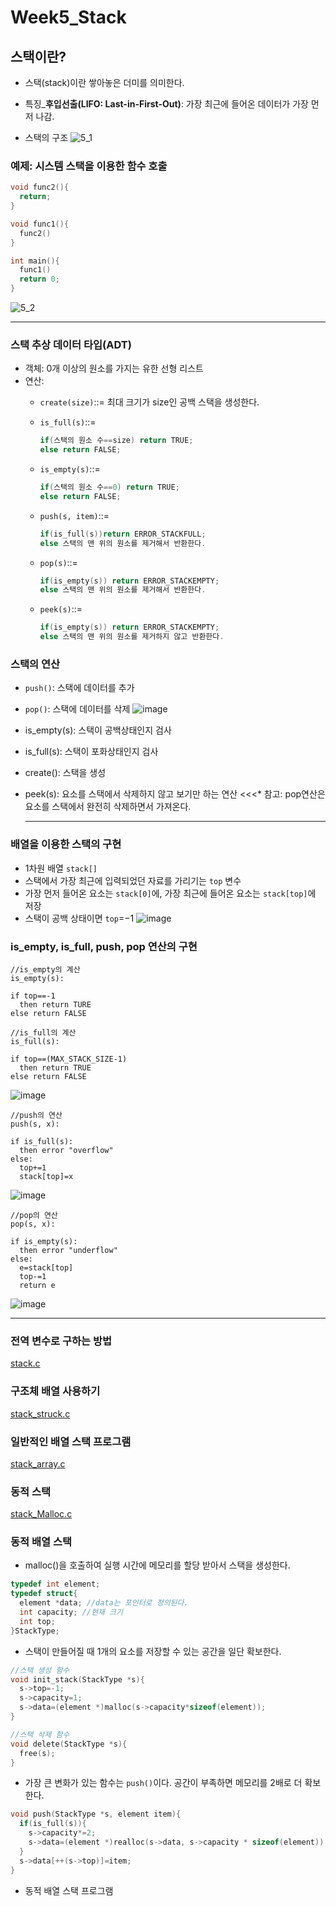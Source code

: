 # Week5_Stack

## 스택이란?
* 스택(stack)이란 쌓아놓은 더미를 의미한다.

* 특징_**후입선출(LIFO: Last-in-First-Out)**: 가장 최근에 들어온 데이터가 가장 먼저 나감.

* 스택의 구조
![5_1](https://github.com/qlkdkd/DataStruct/assets/71871927/ed86df2a-d794-4ab3-9776-2b228f47bf70)

### 예제: 시스템 스택을 이용한 함수 호출

```c
void func2(){
  return;
}

void func1(){
  func2()
}

int main(){
  func1()
  return 0;
}
```

![5_2](https://github.com/qlkdkd/DataStruct/assets/71871927/b7a78a71-77d9-4a04-821d-e72451cae4f1)

---

### 스택 추상 데이터 타입(ADT)
* 객체: 0개 이상의 원소를 가지는 유한 선형 리스트
* 연산:
  * `create(size)`::= 최대 크기가 size인 공백 스택을 생성한다.
    
  * `is_full(s)`::=
    ```c
    if(스택의 원소 수==size) return TRUE;
    else return FALSE;
    ```
  * `is_empty(s)`::=
    ```c
    if(스택의 원소 수==0) return TRUE;
    else return FALSE;
    ```
  * `push(s, item)`::=
    ```c
    if(is_full(s))return ERROR_STACKFULL;
    else 스택의 맨 위의 원소를 제거해서 반환한다.
    ```

  * `pop(s)`::=
    ```c
    if(is_empty(s)) return ERROR_STACKEMPTY;
    else 스택의 맨 위의 원소를 제거해서 반환한다.
    ```

  * `peek(s)`::=
    ```c
    if(is_empty(s)) return ERROR_STACKEMPTY;
    else 스택의 맨 위의 원소를 제거하지 않고 반환한다.
    ```

### 스택의 연산
* `push()`: 스택에 데이터를 추가
* `pop()`: 스택에 데이터를 삭제
  ![image](https://github.com/qlkdkd/DataStruct/assets/71871927/40964819-dad9-46f2-a905-fd75aa38d4e4)

* is_empty(s): 스택이 공백상태인지 검사
* is_full(s): 스택이 포화상태인지 검사
* create(): 스택을 생성
* peek(s): 요소를 스택에서 삭제하지 않고 보기만 하는 연산
  <<<* 참고: pop연산은 요소를 스택에서 완전히 삭제하면서 가져온다.

  ---

### 배열을 이용한 스택의 구현

  * 1차원 배열 `stack[]`
  * 스택에서 가장 최근에 입력되었던 자료를 가리기는 `top` 변수
  * 가장 먼저 들어온 요소는 `stack[0]`에, 가장 최근에 들어온 요소는 `stack[top]`에 저장
  * 스택이 공백 상태이면 `top`=$-1$
  ![image](https://github.com/qlkdkd/DataStruct/assets/71871927/0bdd6e64-ba78-4015-b256-214468e04f46)

### is_empty, is_full, push, pop 연산의 구현

```
//is_empty의 계산
is_empty(s):

if top==-1
  then return TURE
else return FALSE
```

```
//is_full의 계산
is_full(s):

if top==(MAX_STACK_SIZE-1)
  then return TRUE
else return FALSE
```
![image](https://github.com/qlkdkd/DataStruct/assets/71871927/2e280427-68bd-4f92-b1ba-43d62fab8262)

```
//push의 연산
push(s, x):

if is_full(s):
  then error "overflow"
else:
  top+=1
  stack[top]=x
```
![image](https://github.com/qlkdkd/DataStruct/assets/71871927/4f8686c2-8015-4184-9867-337809117918)

```
//pop의 연산
pop(s, x):

if is_empty(s):
  then error "underflow"
else:
  e=stack[top]
  top-=1
  return e
```
![image](https://github.com/qlkdkd/DataStruct/assets/71871927/7717b913-80a8-4b06-9e71-60983ba7ad52)

---

### 전역 변수로 구하는 방법

[stack.c](https://github.com/qlkdkd/DataStruct/blob/main/week5/week5_stack/week5_stack/stack.c)

### 구조체 배열 사용하기
[stack_struck.c](https://github.com/qlkdkd/DataStruct/blob/main/week5/stack_struckArray/Project1/stack_struck.c)

### 일반적인 배열 스택 프로그램
[stack_array.c](https://github.com/qlkdkd/DataStruct/blob/main/week5/stack_array/stack_array/stack_array.c)

### 동적 스택
[stack_Malloc.c](https://github.com/qlkdkd/DataStruct/blob/main/week5/Stack_malloc/Stack_malloc/stackMalloc.c)

### 동적 배열 스택
* malloc()을 호출하여 실행 시간에 메모리를 할당 받아서 스택을 생성한다.
```c
typedef int element;
typedef struct{
  element *data; //data는 포인터로 정의된다.
  int capacity; //현재 크기
  int top;
}StackType;
```

* 스택이 만들어질 때 1개의 요소를 저장할 수 있는 공간을 일단 확보한다.
```c
//스택 생성 함수
void init_stack(StackType *s){
  s->top=-1;
  s->capacity=1;
  s->data=(element *)malloc(s->capacity*sizeof(element));
}

//스택 삭제 함수
void delete(StackType *s){
  free(s);
}
```

* 가장 큰 변화가 있는 함수는 `push()`이다. 공간이 부족하면 메모리를 2배로 더 확보한다.
```c
void push(StackType *s, element item){
  if(is_full(s)){
    s->capacity*=2;
    s->data=(element *)realloc(s->data, s->capacity * sizeof(element))
  }
  s->data[++(s->top)]=item;
}
``` 
* 동적 배열 스택 프로그램
